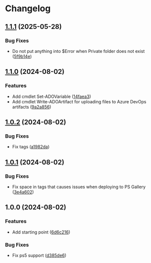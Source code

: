 # Changelog

## [1.1.1](https://github.com/goodworkaround/PS-ADOLogging/compare/v1.1.0...v1.1.1) (2025-05-28)


### Bug Fixes

* Do not put anything into $Error when Private folder does not exist ([5f9b14e](https://github.com/goodworkaround/PS-ADOLogging/commit/5f9b14e20e061ad443193177c84498e730bf7fc5))

## [1.1.0](https://github.com/goodworkaround/PS-ADOLogging/compare/v1.0.2...v1.1.0) (2024-08-02)


### Features

* Add cmdlet Set-ADOVariable ([14faea3](https://github.com/goodworkaround/PS-ADOLogging/commit/14faea3711dc143fe62ee43370267c5a7468fe78))
* Add cmdlet Write-ADOArtifact for uploading files to Azure DevOps artifacts ([9a2a856](https://github.com/goodworkaround/PS-ADOLogging/commit/9a2a85677ae2648624d5f7457e32cb67b597eae6))

## [1.0.2](https://github.com/goodworkaround/PS-ADOLogging/compare/v1.0.1...v1.0.2) (2024-08-02)


### Bug Fixes

* Fix tags ([a1982da](https://github.com/goodworkaround/PS-ADOLogging/commit/a1982da65bfc6a7dc08c7efb4b666752f648b72d))

## [1.0.1](https://github.com/goodworkaround/PS-ADOLogging/compare/v1.0.0...v1.0.1) (2024-08-02)


### Bug Fixes

* Fix space in tags that causes issues when deploying to PS Gallery ([3e4a602](https://github.com/goodworkaround/PS-ADOLogging/commit/3e4a6021e0c6c76f5d155a231ab28e338d0e370d))

## 1.0.0 (2024-08-02)


### Features

* Add starting point ([6d6c216](https://github.com/goodworkaround/PS-ADOLogging/commit/6d6c21614baf8db3d7570b12efd39a3fc553eb1d))


### Bug Fixes

* Fix ps5 support ([d385de6](https://github.com/goodworkaround/PS-ADOLogging/commit/d385de633c3a2ccbe96072aa32086f06d27c57c7))
